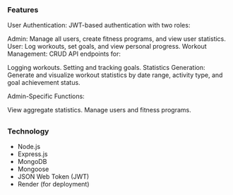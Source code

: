 ### Features
User Authentication: JWT-based authentication with two roles:

Admin: Manage all users, create fitness programs, and view user statistics.
User: Log workouts, set goals, and view personal progress.
Workout Management: CRUD API endpoints for:

Logging workouts.
Setting and tracking goals.
Statistics Generation: Generate and visualize workout statistics by date range, activity type, and goal achievement status.

Admin-Specific Functions:

View aggregate statistics.
Manage users and fitness programs.

##
###  Technology 

* Node.js
* Express.js
* MongoDB
* Mongoose
* JSON Web Token (JWT)
* Render (for deployment)
